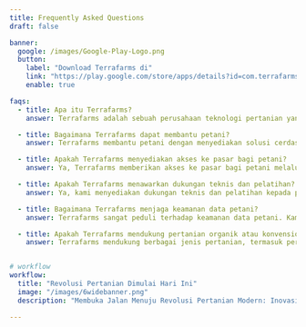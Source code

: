 ```yaml
---
title: Frequently Asked Questions
draft: false

banner:
  google: /images/Google-Play-Logo.png
  button:
    label: "Download Terrafarms di"
    link: "https://play.google.com/store/apps/details?id=com.terrafarms.terrafarms"
    enable: true

faqs:
  - title: Apa itu Terrafarms?
    answer: Terrafarms adalah sebuah perusahaan teknologi pertanian yang menggunakan kecerdasan buatan (AI) dan Internet of Things (IoT) untuk memberikan solusi cerdas dalam pertanian. Kami menyediakan analisis tanah, rekomendasi tanaman, pemantauan pertumbuhan tanaman, dan solusi pengendalian hama yang inovatif untuk membantu petani meningkatkan hasil panen mereka.

  - title: Bagaimana Terrafarms dapat membantu petani?
    answer: Terrafarms membantu petani dengan menyediakan solusi cerdas untuk mengoptimalkan praktik pertanian mereka. Dengan analisis tanah yang akurat, petani dapat mengetahui kondisi tanah dan mendapatkan rekomendasi tanaman yang sesuai. Kami juga menyediakan pemantauan pertumbuhan tanaman secara real-time dan solusi pengendalian hama yang dapat membantu petani mengatasi tantangan dalam pertanian.

  - title: Apakah Terrafarms menyediakan akses ke pasar bagi petani?
    answer: Ya, Terrafarms memberikan akses ke pasar bagi petani melalui jaringan yang luas dan platform pasar kami. Kami menghubungkan petani dengan pembeli sehingga mereka dapat menjual produk pertanian mereka dengan harga yang adil. Kami juga membantu petani memasarkan produk mereka secara efektif, meningkatkan peluang keberhasilan bisnis pertanian mereka.

  - title: Apakah Terrafarms menawarkan dukungan teknis dan pelatihan?
    answer: Ya, kami menyediakan dukungan teknis dan pelatihan kepada petani untuk memastikan mereka dapat memanfaatkan solusi kami dengan baik. Tim kami siap membantu dalam mengoperasikan perangkat IoT, memahami hasil analisis tanah, dan memberikan penjelasan tentang pemantauan pertumbuhan tanaman. Kami berkomitmen untuk memberikan pelayanan yang berkualitas kepada para petani kami.

  - title: Bagaimana Terrafarms menjaga keamanan data petani?
    answer: Terrafarms sangat peduli terhadap keamanan data petani. Kami mengimplementasikan langkah-langkah keamanan yang ketat untuk melindungi informasi pribadi dan data penting petani. Kami menggunakan enkripsi data, pengamanan server, dan protokol keamanan lainnya untuk memastikan bahwa informasi petani tetap terlindungi.

  - title: Apakah Terrafarms mendukung pertanian organik atau konvensional?
    answer: Terrafarms mendukung berbagai jenis pertanian, termasuk pertanian organik dan konvensional. Kami memberikan rekomendasi tanaman yang sesuai dengan prinsip-prinsip pertanian organik dan konvensional. Kami memberikan solusi yang dapat disesuaikan dengan kebutuhan petani, baik yang menerapkan metode pertanian organik maupun konvensional.


# workflow
workflow:
  title: "Revolusi Pertanian Dimulai Hari Ini"
  image: "/images/6widebanner.png"
  description: "Membuka Jalan Menuju Revolusi Pertanian Modern: Inovasi dan Teknologi Masa Depan untuk Kemajuan Pertanian"

---
```

